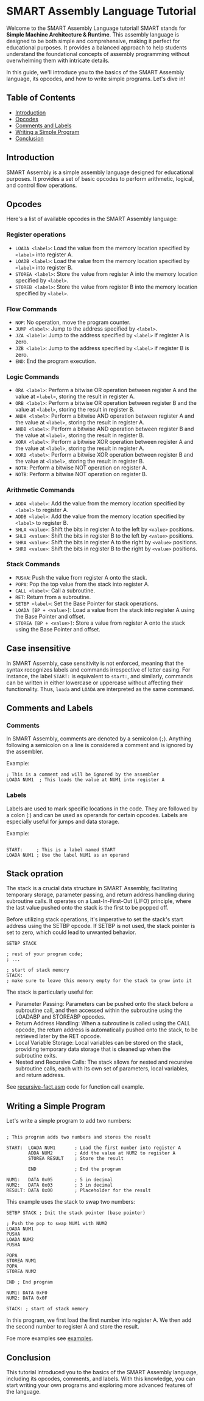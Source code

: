 # SMART Assembly Language Tutorial

Welcome to the SMART Assembly Language tutorial! SMART stands for **Simple Machine Architecture & Runtime**. This assembly language is designed to be both simple and comprehensive, making it perfect for educational purposes. It provides a balanced approach to help students understand the foundational concepts of assembly programming without overwhelming them with intricate details.

In this guide, we'll introduce you to the basics of the SMART Assembly language, its opcodes, and how to write simple programs. Let's dive in!

## Table of Contents

- [Introduction](#introduction)
- [Opcodes](#opcodes)
- [Comments and Labels](#comments-and-labels)
- [Writing a Simple Program](#writing-a-simple-program)
- [Conclusion](#conclusion)

## Introduction

SMART Assembly is a simple assembly language designed for educational purposes. It provides a set of basic opcodes to perform arithmetic, logical, and control flow operations.

## Opcodes

Here's a list of available opcodes in the SMART Assembly language:

### Register operations

- `LOADA <label>`: Load the value from the memory location specified by `<label>` into register A.
- `LOADB <label>`: Load the value from the memory location specified by `<label>` into register B.
- `STOREA <label>`: Store the value from register A into the memory location specified by `<label>`.
- `STOREB <label>`: Store the value from register B into the memory location specified by `<label>`.

### Flow Commands

- `NOP`: No operation, move the program counter.
- `JUMP <label>`: Jump to the address specified by `<label>`.
- `JZA <label>`: Jump to the address specified by `<label>` if register A is zero.
- `JZB <label>`: Jump to the address specified by `<label>` if register B is zero.
- `END`: End the program execution.

### Logic Commands

- `ORA <label>`: Perform a bitwise OR operation between register A and the value at `<label>`, storing the result in register A.
- `ORB <label>`: Perform a bitwise OR operation between register B and the value at `<label>`, storing the result in register B.
- `ANDA <label>`: Perform a bitwise AND operation between register A and the value at `<label>`, storing the result in register A.
- `ANDB <label>`: Perform a bitwise AND operation between register B and the value at `<label>`, storing the result in register B.
- `XORA <label>`: Perform a bitwise XOR operation between register A and the value at `<label>`, storing the result in register A.
- `XORB <label>`: Perform a bitwise XOR operation between register B and the value at `<label>`, storing the result in register B.
- `NOTA`: Perform a bitwise NOT operation on register A.
- `NOTB`: Perform a bitwise NOT operation on register B.

### Arithmetic Commands

- `ADDA <label>`: Add the value from the memory location specified by `<label>` to register A.
- `ADDB <label>`: Add the value from the memory location specified by `<label>` to register B.
- `SHLA <value>`: Shift the bits in register A to the left by `<value>` positions.
- `SHLB <value>`: Shift the bits in register B to the left by `<value>` positions.
- `SHRA <value>`: Shift the bits in register A to the right by `<value>` positions.
- `SHRB <value>`: Shift the bits in register B to the right by `<value>` positions.

### Stack Commands

- `PUSHA`: Push the value from register A onto the stack.
- `POPA`: Pop the top value from the stack into register A.
- `CALL <label>`: Call a subroutine.
- `RET`: Return from a subroutine.
- `SETBP <label>`: Set the Base Pointer for stack operations.
- `LOADA [BP + <value>]`: Load a value from the stack into register A using the Base Pointer and offset.
- `STOREA [BP + <value>]`: Store a value from register A onto the stack using the Base Pointer and offset.

## Case insensitive

In SMART Assembly, case sensitivity is not enforced, meaning that the syntax recognizes labels and commands irrespective of letter casing. For instance, the label `START:` is equivalent to `start:`, and similarly, commands can be written in either lowercase or uppercase without affecting their functionality. Thus, `loada` and `LOADA` are interpreted as the same command.

## Comments and Labels

### Comments

In SMART Assembly, comments are denoted by a semicolon (`;`). Anything following a semicolon on a line is considered a comment and is ignored by the assembler.

Example:

```assembly
; This is a comment and will be ignored by the assembler
LOADA NUM1  ; This loads the value at NUM1 into register A
```

### Labels

Labels are used to mark specific locations in the code. They are followed by a colon (:) and can be used as operands for certain opcodes. Labels are especially useful for jumps and data storage.

Example:

```assembly

START:     ; This is a label named START
LOADA NUM1 ; Use the label NUM1 as an operand
```

## Stack opration

The stack is a crucial data structure in SMART Assembly, facilitating temporary storage, parameter passing, and return address handling during subroutine calls. It operates on a Last-In-First-Out (LIFO) principle, where the last value pushed onto the stack is the first to be popped off.

Before utilizing stack operations, it's imperative to set the stack's start address using the SETBP opcode. If SETBP is not used, the stack pointer is set to zero, which could lead to unwanted behavior.

```assembly
SETBP STACK

; rest of your program code;
; ...

; start of stack memory
STACK:
; make sure to leave this memory empty for the stack to grow into it
```

The stack is particularly useful for:

  - Parameter Passing: Parameters can be pushed onto the stack before a subroutine call, and then accessed within the subroutine using the LOADABP and STOREABP opcodes.
  - Return Address Handling: When a subroutine is called using the CALL opcode, the return address is automatically pushed onto the stack, to be retrieved later by the RET opcode.
  - Local Variable Storage: Local variables can be stored on the stack, providing temporary data storage that is cleaned up when the subroutine exits.
  - Nested and Recursive Calls: The stack allows for nested and recursive subroutine calls, each with its own set of parameters, local variables, and return address.

See [recursive-fact.asm](./examples/recursive-fact.asm) code for function call example.

## Writing a Simple Program

Let's write a simple program to add two numbers:

```assembly

; This program adds two numbers and stores the result

START:  LOADA NUM1       ; Load the first number into register A
        ADDA NUM2        ; Add the value at NUM2 to register A
        STOREA RESULT    ; Store the result

        END              ; End the program

NUM1:   DATA 0x05        ; 5 in decimal
NUM2:   DATA 0x03        ; 3 in decimal
RESULT: DATA 0x00        ; Placeholder for the result
```

This example uses the stack to swap two numbers:

```assembly
SETBP STACK ; Init the stack pointer (base pointer)

; Push the pop to swap NUM1 with NUM2
LOADA NUM1
PUSHA
LOADA NUM2
PUSHA

POPA
STOREA NUM1
POPA
STOREA NUM2

END ; End program

NUM1: DATA 0xF0
NUM2: DATA 0x0F

STACK: ; start of stack memory
```
In this program, we first load the first number into register A. We then add the second number to register A and store the result.

Foe more examples see [examples](./examples/).

## Conclusion

This tutorial introduced you to the basics of the SMART Assembly language, including its opcodes, comments, and labels. With this knowledge, you can start writing your own programs and exploring more advanced features of the language.
